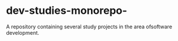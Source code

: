 # dev-studies-monorepo-
A repository containing several study projects in the area of ​​software development.
